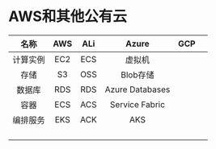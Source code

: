 # AWS和其他公有云



|   名称   | AWS  | ALi  |      Azure      | GCP  |      |
| :------: | :--: | :--: | :-------------: | :--: | ---- |
| 计算实例 | EC2  | ECS  |     虚拟机      |      |      |
|   存储   |  S3  | OSS  |    Blob存储     |      |      |
|  数据库  | RDS  | RDS  | Azure Databases |      |      |
|   容器   | ECS  | ACS  | Service Fabric  |      |      |
| 编排服务 | EKS  | ACK  |       AKS       |      |      |
|          |      |      |                 |      |      |
|          |      |      |                 |      |      |
|          |      |      |                 |      |      |
|          |      |      |                 |      |      |

